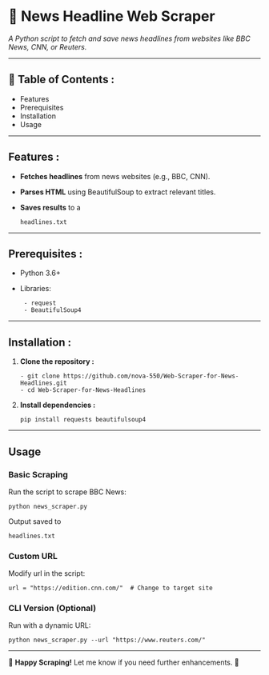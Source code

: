 # 📰 **News Headline Web Scraper**

*A Python script to fetch and save news headlines from websites like BBC News, CNN, or Reuters.*

---

## **📌 Table of Contents :**

- Features
- Prerequisites
- Installation
- Usage
---

## **Features :**

- **Fetches headlines** from news websites (e.g., BBC, CNN).
- **Parses HTML** using BeautifulSoup to extract relevant titles.
- **Saves results** to a
  
  ```
  headlines.txt
  ```

---

## **Prerequisites :**

- Python 3.6+  
- Libraries:

  ```
   - request
   - BeautifulSoup4
  ```

---

## **Installation :**

1. **Clone the repository :**

   ```
   - git clone https://github.com/nova-550/Web-Scraper-for-News-Headlines.git
   - cd Web-Scraper-for-News-Headlines
   ```
2. **Install dependencies :** 

   ```
   pip install requests beautifulsoup4
   ```

---

## **Usage**

### **Basic Scraping**

Run the script to scrape BBC News:  

```
python news_scraper.py
```

Output saved to
  ```
  headlines.txt
  ```
  
### **Custom URL**

Modify url in the script:  
```
url = "https://edition.cnn.com/"  # Change to target site
```

### **CLI Version (Optional)**

Run with a dynamic URL:  

```
python news_scraper.py --url "https://www.reuters.com/"
```

---

🎉 **Happy Scraping!** Let me know if you need further enhancements. 🚀

